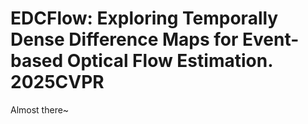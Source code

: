 # EDCFlow: Exploring Temporally Dense Difference Maps for Event-based Optical Flow Estimation. 2025CVPR

Almost there~
